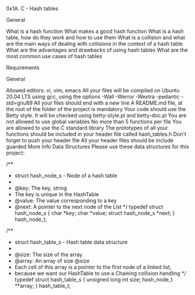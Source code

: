 0x1A. C - Hash tables


General

 What is a hash function
 What makes a good hash function
 What is a hash table, how do they work and how to use them
 What is a collision and what are the main ways of dealing with collisions in the context of a hash table
 What are the advantages and drawbacks of using hash tables
 What are the most common use cases of hash tables

Requirements


General

 Allowed editors: vi, vim, emacs
 All your files will be compiled on Ubuntu 20.04 LTS using gcc, using the options -Wall -Werror -Wextra -pedantic -std=gnu89
 All your files should end with a new line
 A README.md file, at the root of the folder of the project is mandatory
 Your code should use the Betty style. It will be checked using betty-style.pl and betty-doc.pl
 You are not allowed to use global variables
 No more than 5 functions per file
 You are allowed to use the C standard library
 The prototypes of all your functions should be included in your header file called hash_tables.h
 Don’t forget to push your header file
 All your header files should be include guarded
 More Info
 Data Structures
 Please use these data structures for this project:

/**
 * struct hash_node_s - Node of a hash table
 *
 * @key: The key, string
 * The key is unique in the HashTable
 * @value: The value corresponding to a key
 * @next: A pointer to the next node of the List
 */
typedef struct hash_node_s
{
     char *key;
     char *value;
     struct hash_node_s *next;
} hash_node_t;

/**
 * struct hash_table_s - Hash table data structure
 *
 * @size: The size of the array
 * @array: An array of size @size
 * Each cell of this array is a pointer to the first node of a linked list,
 * because we want our HashTable to use a Chaining collision handling
 */
typedef struct hash_table_s
{
     unsigned long int size;
     hash_node_t **array;
} hash_table_t;
